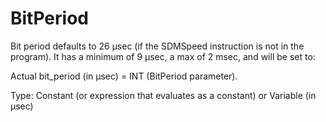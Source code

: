 # BitPeriod

Bit period defaults to 26 μsec (if the SDMSpeed instruction is not in the program). It has a minimum of 9 μsec, a max of 2 msec, and will be set to:

Actual bit_period (in μsec) = INT (BitPeriod parameter).

Type: Constant (or expression that evaluates as a constant) or Variable (in μsec)
